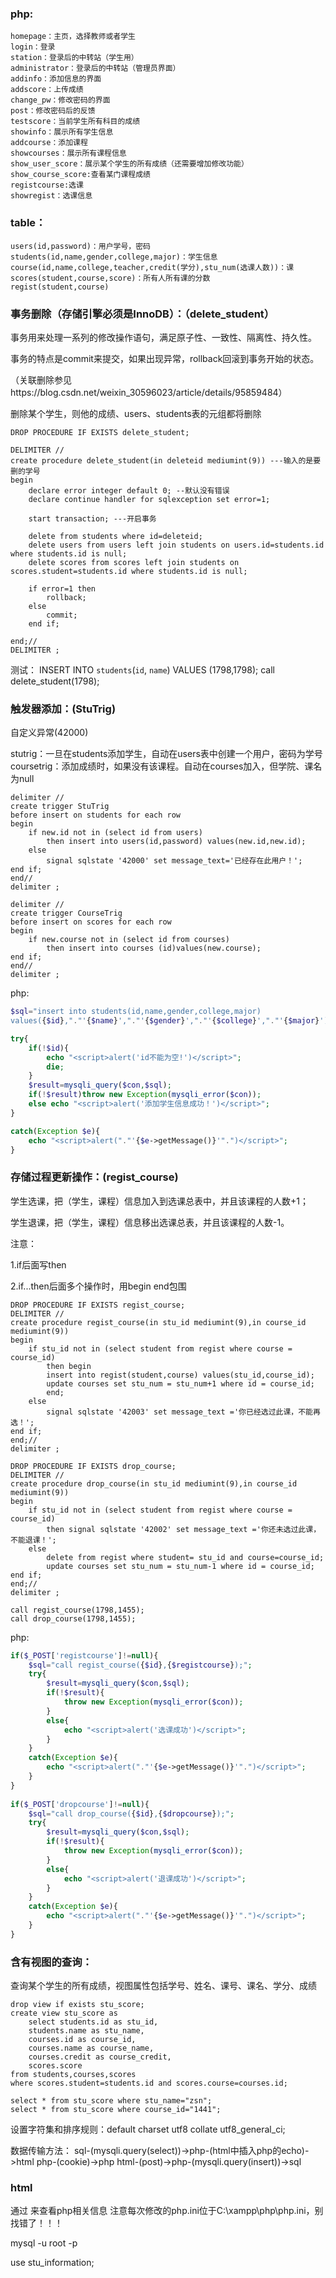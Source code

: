 ### php:
```
homepage：主页，选择教师或者学生
login：登录
station：登录后的中转站（学生用）
administrator：登录后的中转站（管理员界面）
addinfo：添加信息的界面
addscore：上传成绩
change_pw：修改密码的界面
post：修改密码后的反馈
testscore：当前学生所有科目的成绩
showinfo：展示所有学生信息
addcourse：添加课程
showcourses：展示所有课程信息
show_user_score：展示某个学生的所有成绩（还需要增加修改功能）
show_course_score:查看某门课程成绩
registcourse:选课
showregist：选课信息
```
### table：
```
users(id,password)：用户学号，密码
students(id,name,gender,college,major)：学生信息
course(id,name,college,teacher,credit(学分),stu_num(选课人数))：课
scores(student,course,score)：所有人所有课的分数
regist(student,course)
```
### 事务删除（存储引擎必须是InnoDB）：（delete_student）

事务用来处理一系列的修改操作语句，满足原子性、一致性、隔离性、持久性。

事务的特点是commit来提交，如果出现异常，rollback回滚到事务开始的状态。

（关联删除参见https://blog.csdn.net/weixin_30596023/article/details/95859484）

删除某个学生，则他的成绩、users、students表的元组都将删除

	

```mysql
DROP PROCEDURE IF EXISTS delete_student;

DELIMITER //
create procedure delete_student(in deleteid mediumint(9)) ---输入的是要删的学号
begin
	declare error integer default 0; --默认没有错误
	declare continue handler for sqlexception set error=1;
	
	start transaction; ---开启事务
	
	delete from students where id=deleteid;
	delete users from users left join students on users.id=students.id where students.id is null;
	delete scores from scores left join students on scores.student=students.id where students.id is null;

    if error=1 then
        rollback;
    else
        commit;
    end if;

end;//
DELIMITER ;
```


测试：
INSERT INTO `students`(`id`, `name`) VALUES (1798,1798);
call delete_student(1798);

### 触发器添加：(StuTrig)

自定义异常(42000)

stutrig：一旦在students添加学生，自动在users表中创建一个用户，密码为学号
coursetrig：添加成绩时，如果没有该课程。自动在courses加入，但学院、课名为null

```mysql
delimiter //
create trigger StuTrig 
before insert on students for each row 
begin 
	if new.id not in (select id from users)
		then insert into users(id,password) values(new.id,new.id);
	else 
		signal sqlstate '42000' set message_text='已经存在此用户！';
end if;
end//
delimiter ;

delimiter //
create trigger CourseTrig
before insert on scores for each row
begin
	if new.course not in (select id from courses)
		then insert into courses (id)values(new.course);
end if;
end//
delimiter ;
```

php:

```php
$sql="insert into students(id,name,gender,college,major)
values({$id},"."'{$name}',"."'{$gender}',"."'{$college}',"."'{$major}');";

try{
	if(!$id){
		echo "<script>alert('id不能为空!')</script>";
		die;
	}
	$result=mysqli_query($con,$sql);
	if(!$result)throw new Exception(mysqli_error($con));
	else echo "<script>alert('添加学生信息成功！')</script>";
}

catch(Exception $e){
	echo "<script>alert("."'{$e->getMessage()}'".")</script>";
}
```



### 存储过程更新操作：(regist_course)

学生选课，把（学生，课程）信息加入到选课总表中，并且该课程的人数+1；

学生退课，把（学生，课程）信息移出选课总表，并且该课程的人数-1。

注意：

1.if后面写then

2.if...then后面多个操作时，用begin end包围

```mysql
DROP PROCEDURE IF EXISTS regist_course;
DELIMITER //
create procedure regist_course(in stu_id mediumint(9),in course_id mediumint(9))
begin
	if stu_id not in (select student from regist where course = course_id)
        then begin
        insert into regist(student,course) values(stu_id,course_id);
        update courses set stu_num = stu_num+1 where id = course_id;
        end;
    else
    	signal sqlstate '42003' set message_text ='你已经选过此课，不能再选！';
end if;
end;//
delimiter ;

DROP PROCEDURE IF EXISTS drop_course;
DELIMITER //
create procedure drop_course(in stu_id mediumint(9),in course_id mediumint(9))
begin
	if stu_id not in (select student from regist where course = course_id)
		then signal sqlstate '42002' set message_text ='你还未选过此课，不能退课！';
	else	
        delete from regist where student= stu_id and course=course_id;
        update courses set stu_num = stu_num-1 where id = course_id;
end if;
end;//
delimiter ;

call regist_course(1798,1455);
call drop_course(1798,1455);
```

php:

```php
if($_POST['registcourse']!=null){
	$sql="call regist_course({$id},{$registcourse});";
    try{
		$result=mysqli_query($con,$sql);
		if(!$result){
			throw new Exception(mysqli_error($con));
		}
		else{
			echo "<script>alert('选课成功')</script>";
		}
	}
	catch(Exception $e){
		echo "<script>alert("."'{$e->getMessage()}'".")</script>";
	}
}
	
if($_POST['dropcourse']!=null){
	$sql="call drop_course({$id},{$dropcourse});";
	try{
		$result=mysqli_query($con,$sql);
		if(!$result){
			throw new Exception(mysqli_error($con));
		}
		else{
			echo "<script>alert('退课成功')</script>";
		}
	}
	catch(Exception $e){
		echo "<script>alert("."'{$e->getMessage()}'".")</script>";
	}
}
```



### 含有视图的查询：

查询某个学生的所有成绩，视图属性包括学号、姓名、课号、课名、学分、成绩

```mysql
drop view if exists stu_score;
create view stu_score as 
	select students.id as stu_id,
	students.name as stu_name,
	courses.id as course_id,
	courses.name as course_name,
	courses.credit as course_credit,
	scores.score 
from students,courses,scores
where scores.student=students.id and scores.course=courses.id;
```

```mysql
select * from stu_score where stu_name="zsn";
select * from stu_score where course_id="1441";
```


设置字符集和排序规则：default charset utf8 collate utf8_general_ci;

数据传输方法：
sql-(mysqli.query(select))->php-(html中插入php的echo)->html
php-(cookie)->php
html-(post)->php-(mysqli.query(insert))->sql


### html
通过<?php
phpinfo();
?>
来查看php相关信息
注意每次修改的php.ini位于C:\xampp\php\php.ini，别找错了！！！



mysql -u root -p

use stu_information;
